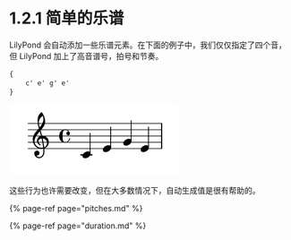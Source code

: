 # 1.2.1 简单的乐谱

LilyPond 会自动添加一些乐谱元素。在下面的例子中，我们仅仅指定了四个音，但 LilyPond 加上了高音谱号，拍号和节奏。

```text
{
    c' e' g' e'
}
```

![](../../../.gitbook/assets/1.2.png)

这些行为也许需要改变，但在大多数情况下，自动生成值是很有帮助的。

{% page-ref page="pitches.md" %}

{% page-ref page="duration.md" %}

